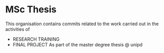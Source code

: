 # MSc Thesis

This organisation contains commits related to the work carried out in the activities of 
- RESEARCH TRAINING
- FINAL PROJECT
As part of the master degree thesis @ unipd
